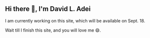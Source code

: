 ## Hi there 👋, I'm David L. Adei

 I am currently working on this site, which will be available on Sept. 18. 

 Wait till I finish this site, and you will love me 😄. 

